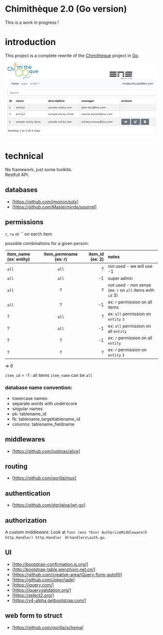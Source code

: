 # Chimithèque 2.0 (Go version)

This is a work in progress !

# introduction

This project is a complete rewrite of the [Chimithèque](https://github.com/tbellembois/chimitheque) project in [Go](https://golang.org/).

![screenshot](screenshot.png)

# technical

No framework, just some toolkits.  
Restfull API.

## databases

- [https://github.com/jmoiron/sqlx]
- [https://github.com/Masterminds/squirrel]

## permissions

`r`, `rw` or `` on earch item

possible combinations for a given person:

| item_name (ex: entity) | item_permname (ex: r) | item_id (ex: 2) | notes |
| :-- | :--: | --: | :-- |
| `all`       |     `all`     |  ? | *not used* - we will use -1 |
| `all`       |     `all`     | -1 | super admin |
| `all`     |   ?    |      ? | *not used* - non sense (ex: `r` on `all` items with `id` 3) |
| `all`     |   ?    |      -1| ex: `r` permission on all items |
| ?     |   `all`    |      ? | ex: `all` permission on `entity` `3` |
| ?     |   `all`    |      -1| ex: `all` permission on all `entity`|
| ?     |   ?    |   -1 | ex: `r` permission on all `entity` |
| ?     |   ?    |   ?  | ex: `r` permission on `entity` `3` |

=> 6

`item_id` = -1 : all items
`item_name` can be `all`

### database name convention:
 
 - lowercase names
 - separate words with underscore
 - singular names
 - pk: tablename_id
 - fk: tablename_targettablename_id
 - columns: tablename_fieldname

## middlewares

- [https://github.com/justinas/alice]

## routing

- [https://github.com/gorilla/mux]

## authentication

- [https://github.com/dgrijalva/jwt-go]

## authorization

A custom middleware. Look at `func (env *Env) AuthorizeMiddleware(h http.Handler) http.Handler ` in `handlers\auth.go`.

## UI

- [http://bootstrap-confirmation.js.org/]
- [http://bootstrap-table.wenzhixin.net.cn/]
- [https://github.com/creative-area/jQuery-form-autofill]
- [https://github.com/Joker/jade]
- [https://jquery.com/]
- [https://jqueryvalidation.org/]
- [https://select2.org/]
- [https://v4-alpha.getbootstrap.com/]

## web form to struct

- [https://github.com/gorilla/schema]
